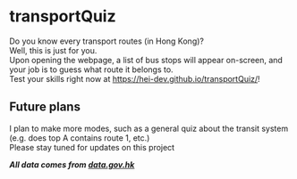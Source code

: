 # transportQuiz
 
Do you know every transport routes (in Hong Kong)?\
Well, this is just for you.\
Upon opening the webpage, a list of bus stops will appear on-screen, and your job is to guess what route it belongs to.\
Test your skills right now at https://hei-dev.github.io/transportQuiz/!

## Future plans

I plan to make more modes, such as a general quiz about the transit system (e.g. does top A contains route 1, etc.)\
Please stay tuned for updates on this project

***All data comes from [data.gov.hk](https://data.gov.hk/en-data/dataset/hk-td-tis_23-routes-fares-geojson)***
